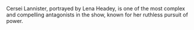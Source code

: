 Cersei Lannister, portrayed by Lena Headey, is one of the most complex and compelling antagonists in the show, known for her ruthless pursuit of power.
